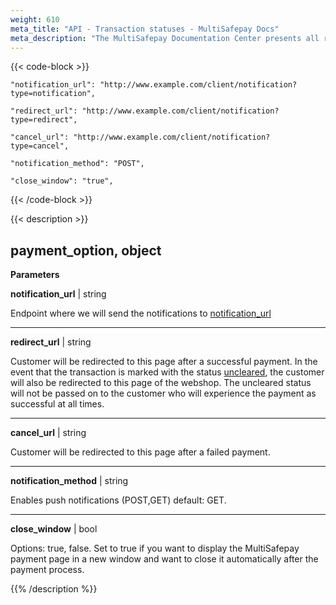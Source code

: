 ```yaml
---
weight: 610
meta_title: "API - Transaction statuses - MultiSafepay Docs"
meta_description: "The MultiSafepay Documentation Center presents all relevant information about our Plugins and API. You can also find support pages for payment methods, tools and general questions as well as the contact details of our Support and Integration Teams."
---
```

{{< code-block >}}
```shell 
"notification_url": "http://www.example.com/client/notification?type=notification",
```

```shell 
"redirect_url": "http://www.example.com/client/notification?type=redirect",
```

```shell
"cancel_url": "http://www.example.com/client/notification?type=cancel", 
```

```shell 
"notification_method": "POST",
```

```shell 
"close_window": "true",
```


{{< /code-block >}}

{{< description >}}
## payment_option, object 


**Parameters**

__notification_url__ | string

Endpoint where we will send the notifications to [notification_url](/faq/api/how-does-the-notification-url-work)              

----------------
__redirect_url__ | string

Customer will be redirected to this page after a successful payment. In the event that the transaction is marked with the status [uncleared](/faq/getting-started/glossary/#uncleared), the customer will also be redirected to this page of the webshop. The uncleared status will not be passed on to the customer who will experience the payment as successful at all times.              

----------------
__cancel_url__ | string

Customer will be redirected to this page after a failed payment. 

----------------
__notification_method__ | string

Enables push notifications (POST,GET) default: GET.   

----------------
__close_window__ | bool

Options: true, false. Set to true if you want to display the MultiSafepay payment page in a new window and want to close it automatically after the payment process.    


{{% /description %}}
